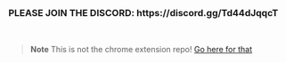 <br>

<h3>PLEASE JOIN THE DISCORD: https://discord.gg/Td44dJqqcT</h3>

<br>

> **Note**
> This is not the chrome extension repo! <a href="https://github.com/The-Blooket-Hacks/Blooket-Hacks/">Go here for that</a>

<br>
